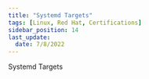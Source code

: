 ```yaml
---
title: "Systemd Targets"
tags: [Linux, Red Hat, Certifications]
sidebar_position: 14
last_update:
  date: 7/8/2022
---
```


Systemd Targets
